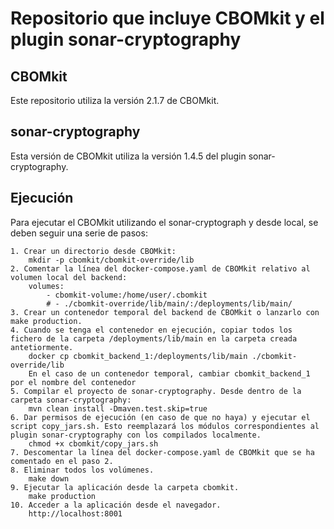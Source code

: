 # Repositorio que incluye CBOMkit y el plugin sonar-cryptography
## CBOMkit
Este repositorio utiliza la versión 2.1.7 de CBOMkit.
## sonar-cryptography
Esta versión de CBOMkit utiliza la versión 1.4.5 del plugin sonar-cryptography.
## Ejecución
Para ejecutar el CBOMkit utilizando el sonar-cryptograph y desde local, se deben seguir una serie de pasos:

	1. Crear un directorio desde CBOMkit:
		mkdir -p cbomkit/cbomkit-override/lib
	2. Comentar la línea del docker-compose.yaml de CBOMkit relativo al volumen local del backend:
		volumes:
			- cbomkit-volume:/home/user/.cbomkit
			# - ./cbomkit-override/lib/main/:/deployments/lib/main/
	3. Crear un contenedor temporal del backend de CBOMkit o lanzarlo con make production.
	4. Cuando se tenga el contenedor en ejecución, copiar todos los fichero de la carpeta /deployments/lib/main en la carpeta creada antetiormente.
		docker cp cbomkit_backend_1:/deployments/lib/main ./cbomkit-override/lib
		En el caso de un contenedor temporal, cambiar cbomkit_backend_1 por el nombre del contenedor
	5. Compilar el proyecto de sonar-cryptography. Desde dentro de la carpeta sonar-cryptography:
		mvn clean install -Dmaven.test.skip=true
	6. Dar permisos de ejecución (en caso de que no haya) y ejecutar el script copy_jars.sh. Esto reemplazará los módulos correspondientes al plugin sonar-cryptography con los compilados localmente.
		chmod +x cbomkit/copy_jars.sh
	7. Descomentar la línea del docker-compose.yaml de CBOMkit que se ha comentado en el paso 2.
	8. Eliminar todos los volúmenes.
		make down
	9. Ejecutar la aplicación desde la carpeta cbomkit.
		make production
	10. Acceder a la aplicación desde el navegador.
		http://localhost:8001
